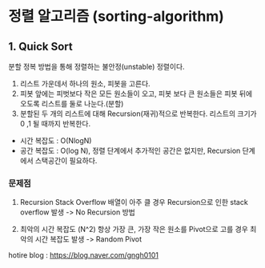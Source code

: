 # 정렬 알고리즘 (sorting-algorithm)

## 1. Quick Sort
분할 정복 방법을 통해 정렬하는 불안정(unstable) 정렬이다. 

1. 리스트 가운데서 하나의 원소, 피봇을 고른다. 
2. 피봇 앞에는 피벗보다 작은 모든 원소들이 오고, 피봇 보다 큰 원소들은 피봇 뒤에 오도록 리스트를 둘로 나눈다.(분할)
3. 분할된 두 개의 리스트에 대해 Recursion(재귀)적으로 반복한다. 리스트의 크기가 0 ,1 될 때까지 반복한다. 

- 시간 복잡도 : O(NlogN)
- 공간 복잡도 : O(log N), 정렬 단계에서 추가적인 공간은 없지만, Recursion 단계에서 스택공간이 필요하다.  


### 문제점 
1. Recursion Stack Overflow
배열이 아주 클 경우 Recursion으로 인한 stack overflow 발생
-> No Recursion 방법 

2. 최악의 시간 복잡도 (N^2)
항상 가장 큰, 가장 작은 원소를 Pivot으로 고를 경우 최악의 시간 복잡도 발생
-> Random Pivot


hotire blog : https://blog.naver.com/gngh0101
